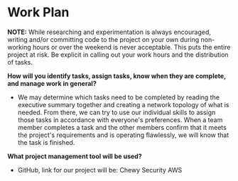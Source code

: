 # Work Plan

**NOTE:** While researching and experimentation is always encouraged, writing and/or committing code to the project on your own during non-working hours or over the weekend is never acceptable. This puts the entire project at risk. Be explicit in calling out your work hours and the distribution of tasks.

**How will you identify tasks, assign tasks, know when they are complete, and manage work in general?**

* We may determine which tasks need to be completed by reading the executive summary together and creating a network topology of what is needed. From there, we can try to use our individual skills to assign those tasks in accordance with everyone's preferences. When a team member completes a task and the other members confirm that it meets the project's requirements and is operating flawlessly, we will know that the task is finished.

**What project management tool will be used?**

* GitHub, link for our project will be: Chewy Security AWS
